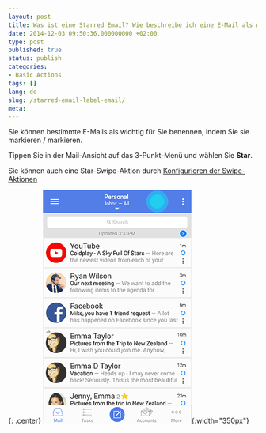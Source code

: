 ```yaml
---
layout: post
title: Was ist eine Starred Email? Wie beschreibe ich eine E-Mail als markiert?
date: 2014-12-03 09:50:36.000000000 +02:00
type: post
published: true
status: publish
categories:
- Basic Actions
tags: []
lang: de
slug: /starred-email-label-email/
meta:
---
```


Sie können bestimmte E-Mails als wichtig für Sie benennen, indem Sie sie markieren / markieren.

Tippen Sie in der Mail-Ansicht auf das 3-Punkt-Menü und wählen Sie **Star**.

Sie können auch eine Star-Swipe-Aktion durch [Konfigurieren der Swipe-Aktionen](/configure-left-right-swipe-menu/)

{: .center}
![email 3 dots star](/assets/email3dots_star.gif){:width="350px"}
